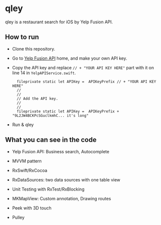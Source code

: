 # qley
qley is a restaurant search for iOS by Yelp Fusion API.


## How to run
- Clone this repository.
- Go to [Yelp Fusion API](https://www.yelp.com/developers/documentation/v3/get_started) home, and make your own API key.
- Copy the API key and replace `// + "YOUR API KEY HERE"` part with it on line 14 in `YelpAPIService.swift`.

        fileprivate static let APIKey =  APIKeyPrefix // + "YOUR API KEY HERE"
        //
        //
        // Add the API key.
        //
        //
        fileprivate static let APIKey =  APIKeyPrefix + "9L2JW4BCKPcSGuclkmhC... it's long"


- Run & qley

## What you can see in the code
- Yelp Fusion API: Business search, Autocomplete

- MVVM pattern

- RxSwift/RxCocoa

- RxDataSources: two data sources with one table view

- Unit Testing with RxTest/RxBlocking

- MKMapView: Custom annotation, Drawing routes

- Peek with 3D touch

- Pulley
